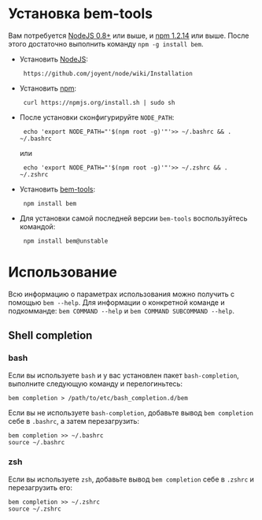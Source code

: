 # Установка bem-tools

Вам потребуется [NodeJS 0.8+](http://nodejs.org/) или выше, и [npm 1.2.14](http://npmjs.org/) или выше.
После этого достаточно выполнить команду `npm -g install bem`.

 * Установить [NodeJS](http://nodejs.org):

        https://github.com/joyent/node/wiki/Installation

 * Установить [npm](http://npmjs.org):

        curl https://npmjs.org/install.sh | sudo sh

 * После установки сконфигурируйте `NODE_PATH`:

        echo 'export NODE_PATH="'$(npm root -g)'"'>> ~/.bashrc && . ~/.bashrc

    или

        echo 'export NODE_PATH="'$(npm root -g)'"'>> ~/.zshrc && . ~/.zshrc

 * Установить [bem-tools](https://ru.bem.info/tools/bem/bem-tools/):

        npm install bem

 * Для установки самой последней версии `bem-tools` воспользуйтесь командой:

        npm install bem@unstable

# Использование
Всю информацию о параметрах использования можно получить с помощью `bem --help`.
Для информации о конкретной команде и подкомманде: `bem COMMAND --help` и `bem COMMAND SUBCOMMAND --help`.

## Shell completion

### bash

Если вы используете `bash` и у вас установлен пакет `bash-completion`, выполните следующую команду и перелогиньтесь:

    bem completion > /path/to/etc/bash_completion.d/bem

Если вы не используете `bash-completion`, добавьте вывод `bem completion` себе в `.bashrc`, а затем перезагрузить:

    bem completion >> ~/.bashrc
    source ~/.bashrc

### zsh

Если вы используете `zsh`, добавьте вывод `bem completion` себе в `.zshrc` и перезагрузить его:

    bem completion >> ~/.zshrc
    source ~/.zshrc
